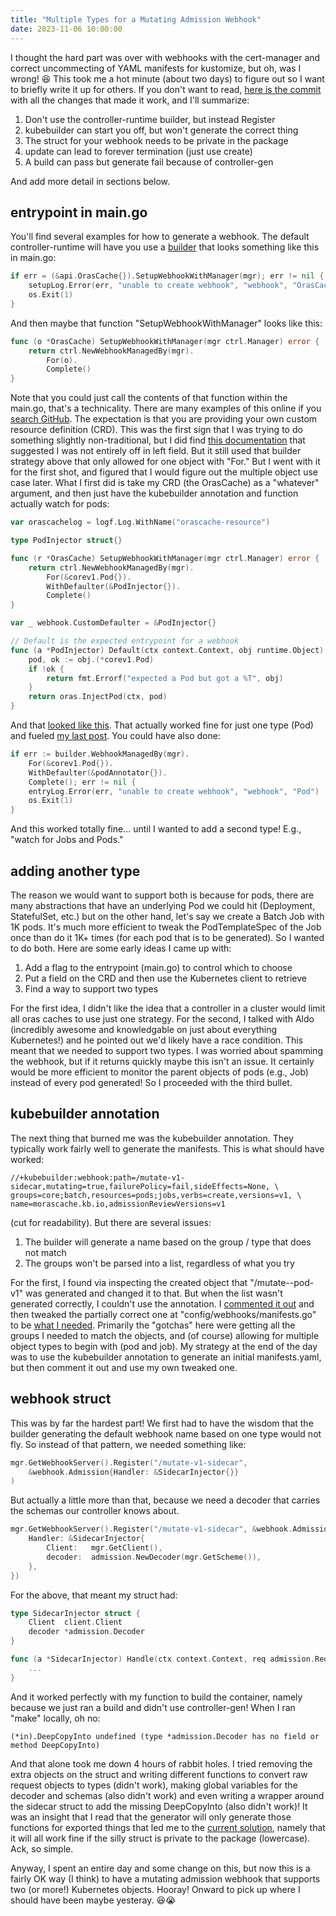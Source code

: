 ```yaml
---
title: "Multiple Types for a Mutating Admission Webhook"
date: 2023-11-06 10:00:00
---
```


I thought the hard part was over with webhooks with the cert-manager and correct uncommecting of YAML manifests for kustomize, but oh, was I wrong! 😆️ This took me a hot minute (about two days) to figure out so I want to briefly write it up for others. If you don't want to read, [here is the commit](https://github.com/converged-computing/oras-operator/commit/2bda5f1812e13d806494378a1ec06025fc54321a) with all the changes that made it work, and I'll summarize:

<ol class="custom-counter">
<li>Don't use the controller-runtime builder, but instead Register</li>
<li>kubebuilder can start you off, but won't generate the correct thing</li>
<li>The struct for your webhook needs to be private in the package</li>
<li>update can lead to forever termination (just use create)</li>
<li>A build can pass but generate fail because of controller-gen</li>
</ol>

And add more detail in sections below.

## entrypoint in main.go

You'll find several examples for how to generate a webhook. The default controller-runtime will have you use a [builder](https://github.com/kubernetes-sigs/controller-runtime/blob/c30c66d67f47feeaf2cf0816e11c6ec0260c6e55/examples/builtins/main.go#L74-L81) that looks something like this in main.go:


```go
if err = (&api.OrasCache{}).SetupWebhookWithManager(mgr); err != nil {
	setupLog.Error(err, "unable to create webhook", "webhook", "OrasCache")
	os.Exit(1)
}
```

And then maybe that function "SetupWebhookWithManager" looks like this:

```go
func (o *OrasCache) SetupWebhookWithManager(mgr ctrl.Manager) error {
    return ctrl.NewWebhookManagedBy(mgr).
        For(o).
        Complete()
}
```

Note that you could just call the contents of that function within the main.go, that's a technicality. There are many examples of this online if you [search GitHub](https://github.com/search?q=SetupWebhookWithManager&type=code). The expectation is that you are providing your own custom resource definition (CRD). This was the first sign that I was trying to do something slightly non-traditional, but I did find [this documentation](https://book.kubebuilder.io/reference/webhook-for-core-types) that suggested I was not entirely off in left field. But it still used that builder strategy above that only allowed for one object with "For." But I went with it for the first shot, and figured that I would figure out the multiple object use case later. What I first did is take my CRD (the OrasCache) as a "whatever" argument, and then just have the kubebuilder annotation and function actually watch for pods:

```go
var orascachelog = logf.Log.WithName("orascache-resource")

type PodInjector struct{}

func (r *OrasCache) SetupWebhookWithManager(mgr ctrl.Manager) error {
	return ctrl.NewWebhookManagedBy(mgr).
		For(&corev1.Pod{}).
		WithDefaulter(&PodInjector{}).
		Complete()
}

var _ webhook.CustomDefaulter = &PodInjector{}

// Default is the expected entrypoint for a webhook
func (a *PodInjector) Default(ctx context.Context, obj runtime.Object) error {
	pod, ok := obj.(*corev1.Pod)
	if !ok {
		return fmt.Errorf("expected a Pod but got a %T", obj)
	}
	return oras.InjectPod(ctx, pod)
}
```

And that [looked like this](https://github.com/converged-computing/oras-operator/blob/b787fd187225643027ef7ff1475c81d403e953cc/api/v1alpha1/orascache_webhook.go). That actually worked fine for just one type (Pod) and fueled [my last post](https://vsoch.github.io/2023/oras-kubernetes-cache/). You could have also done:

```go
if err := builder.WebhookManagedBy(mgr).
	For(&corev1.Pod{}).
	WithDefaulter(&podAnnotator{}).
	Complete(); err != nil {
	entryLog.Error(err, "unable to create webhook", "webhook", "Pod")
	os.Exit(1)
}
```

And this worked totally fine... until I wanted to add a second type! E.g., "watch for Jobs <italic>and</italic> Pods." 

## adding another type

The reason we would want to support both is because for pods, there are many abstractions that have an underlying Pod we could hit (Deployment, StatefulSet, etc.) but on the other hand, let's say we create a Batch Job with 1K pods. It's much more efficient to tweak the PodTemplateSpec of the Job once than do it 1K+ times (for each pod that is to be generated). So I wanted to do both. Here are some early ideas I came up with:

<ol class="custom-counter">
<li>Add a flag to the entrypoint (main.go) to control which to choose</li>
<li>Put a field on the CRD and then use the Kubernetes client to retrieve</li>
<li>Find a way to support two types</li>
</ol>

For the first idea, I didn't like the idea that a controller in a cluster would limit all oras caches to use just one strategy. For the second, I talked with Aldo (incredibly awesome and knowledgable on just about everything Kubernetes!) and he pointed out we'd likely have a race condition. This meant that we needed to support two types. I was worried about spamming the webhook, but if it returns quickly maybe this isn't an issue. It certainly would be more efficient to monitor the parent objects of pods (e.g., Job) instead of every pod generated! So I proceeded with the third bullet.

## kubebuilder annotation

The next thing that burned me was the kubebuilder annotation. They typically work fairly well to generate the manifests. This is what should have worked:

```
//+kubebuilder:webhook:path=/mutate-v1-sidecar,mutating=true,failurePolicy=fail,sideEffects=None, \
groups=core;batch,resources=pods;jobs,verbs=create,versions=v1, \
name=morascache.kb.io,admissionReviewVersions=v1
```

(cut for readability). But there are several issues:

<ol class="custom-counter">
<li>The builder will generate a name based on the group / type that does not match</li>
<li>The groups won't be parsed into a list, regardless of what you try</li>
</ol>

For the first, I found via inspecting the created object that "/mutate--pod-v1" was generated and changed
it to that. But when the list wasn't generated correctly, I couldn't use the annotation. I [commented it out](https://github.com/converged-computing/oras-operator/blob/2bda5f1812e13d806494378a1ec06025fc54321a/api/v1alpha1/orascache_webhook.go) and then tweaked the partially correct one at "config/webhooks/manifests.go" to be [what I needed](https://github.com/converged-computing/oras-operator/blob/2bda5f1812e13d806494378a1ec06025fc54321a/config/webhook/manifests.yaml). Primarily the "gotchas" here were getting all the groups I needed to match the objects, and (of course) allowing for multiple object types to begin with (pod and job). My strategy at the end of the day was to use the kubebuilder annotation to generate an initial manifests.yaml, but then comment it out and use my own tweaked one.

## webhook struct

This was by far the hardest part! We first had to have the wisdom that the builder generating the default webhook name based on one type would not fly. So instead of that pattern, we needed something like:

```go
mgr.GetWebhookServer().Register("/mutate-v1-sidecar", 
	&webhook.Admission{Handler: &SidecarInjector{}}
)
```

But actually a little more than that, because we need a decoder that carries the schemas our controller knows about.

```go
mgr.GetWebhookServer().Register("/mutate-v1-sidecar", &webhook.Admission{
    Handler: &SidecarInjector{
        Client:   mgr.GetClient(),
        decoder:  admission.NewDecoder(mgr.GetScheme()),
    },
})
```

For the above, that meant my struct had:

```go
type SidecarInjector struct {
	Client  client.Client
	decoder *admission.Decoder
}

func (a *SidecarInjector) Handle(ctx context.Context, req admission.Request) admission.Response {
	...
}
```

And it worked perfectly with my function to build the container, namely because we just ran a build and didn't use controller-gen! When I ran "make" locally, oh no:

```
(*in).DeepCopyInto undefined (type *admission.Decoder has no field or method DeepCopyInto)
```

And that alone took me down 4 hours of rabbit holes. I tried removing the extra objects on the struct and writing different functions to convert raw request objects to types (didn't work), making global variables for the decoder and schemas (also didn't work) and even writing a wrapper around the sidecar struct to add the missing DeepCopyInto (also didn't work)! It was an insight that I read that the generator will only generate those functions for exported things that led me to the [current solution](https://github.com/converged-computing/oras-operator/blob/2bda5f1812e13d806494378a1ec06025fc54321a/api/v1alpha1/orascache_webhook.go), namely that it will all work fine if the silly struct is private to the package (lowercase). Ack, so simple.

Anyway, I spent an entire day and some change on this, but now this is a fairly OK way (I think) to have a mutating admission webhook that supports two (or more!) Kubernetes objects. Hooray! Onward to pick up where I should have been maybe yesteray. 😆️😭️
